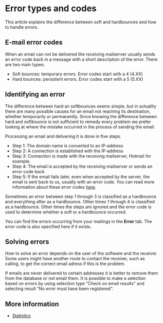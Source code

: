 # Error types and codes

This article explains the difference between soft and hardbounces and 
how to handle errors.

## E-mail error codes

When an email can not be delivered the receiving mailserver usually sends 
an error code back in a message with a short description of the error.
There are two main types:

-   Soft bounces: temporary errors. Error codes start with a 4 (4.XX)
-   Hard bounces: persistent errors. Error codes start with a 5 (5.XX)

## Identifying an error

The difference between hard an softbounces seems simple, but in 
actuality there are many possible causes for an email not reaching its 
destination, whether temporarily or permanently. Since knowing the 
difference between hard and softbounce is not sufficient to remedy 
every problem we prefer looking at where the mistake occurred in the 
process of sending the email.

Processing an email and delivering it is done in five steps.

-   Step 1: The domain name is converted to an IP-address
-   Step 2: A connection is established with the IP-address
-   Step 3: Connection is made with the receiving mailserver, Hotmail for example.
-   Step 4: The email is accepted by the receiving mailserver or sends an error code back.
-   Step 5: If the email fails later, even when accepted by the server, 
    the email is sent back to us, usually with an error code. You can 
    read more information about these error codes [here](http://www.emailaddressmanager.com/tips/codes.html).

Sometimes an error between step 1 through 3 is classified as a hardbounce 
and everything after as a hardbounce. Other times 1 through 4 is classified 
as a hardbounce. Other times the steps are ignored and the error code is 
used to determine whether a soft or a hardbounce occurred.

You can find the errors occurring from your mailings in the **Error** tab. 
The error code is also specified here if it exists.

## Solving errors

How to solve an error depends on the user of the software and the receiver. 
Some users might have another route to contact the receiver, such as calling, 
to get the correct email adress if this is the problem.

If emails are never delivered to certain addresses it is better to remove 
them from the database or not email them. It is possible to make a selection 
based on errors by using selection type "Check on email results" and selecting 
result "No error must have been registered".

## More information

* [Statistics](./statistics)
